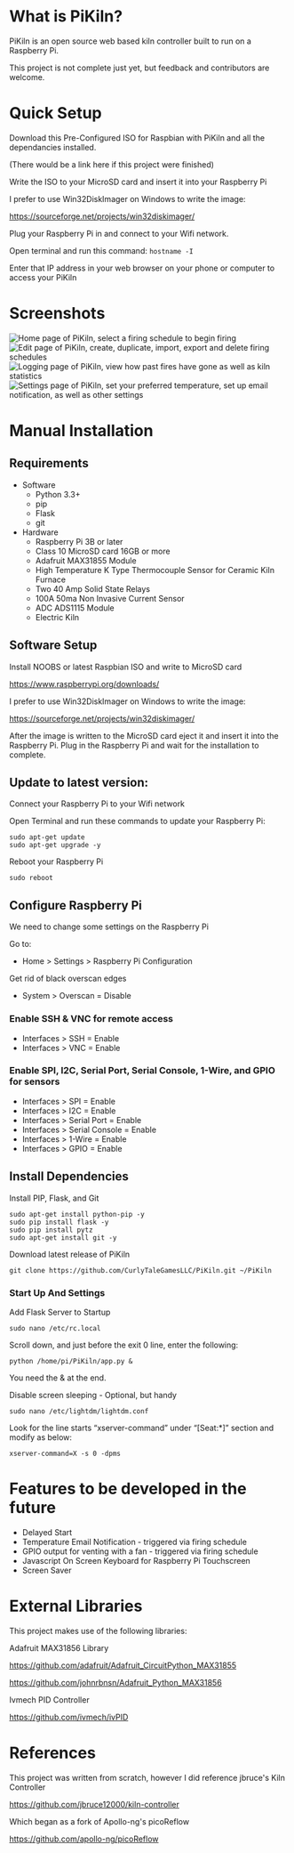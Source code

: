 # What is PiKiln? #

PiKiln is an open source web based kiln controller built to run on a Raspberry Pi.

This project is not complete just yet, but feedback and contributors are welcome.

# Quick Setup #

Download this Pre-Configured ISO for Raspbian with PiKiln and all the dependancies installed.

(There would be a link here if this project were finished)

Write the ISO to your MicroSD card and insert it into your Raspberry Pi

I prefer to use Win32DiskImager on Windows to write the image:

https://sourceforge.net/projects/win32diskimager/

Plug your Raspberry Pi in and connect to your Wifi network.

Open terminal and run this command:
`hostname -I`

Enter that IP address in your web browser on your phone or computer to access your PiKiln

# Screenshots #

![Home page of PiKiln, select a firing schedule to begin firing](/docs/images/01_home.png)
![Edit page of PiKiln, create, duplicate, import, export and delete firing schedules](/docs/images/02_edit.png)
![Logging page of PiKiln, view how past fires have gone as well as kiln statistics](/docs/images/03_logs.png)
![Settings page of PiKiln, set your preferred temperature, set up email notification, as well as other settings](/docs/images/04_settings.png)

# Manual Installation #

## Requirements ##

* Software
	* Python 3.3+
	* pip
	* Flask
	* git
* Hardware
	* Raspberry Pi 3B or later
	* Class 10 MicroSD card 16GB or more
	* Adafruit MAX31855 Module
	* High Temperature K Type Thermocouple Sensor for Ceramic Kiln Furnace
	* Two 40 Amp Solid State Relays
	* 100A 50ma Non Invasive Current Sensor
	* ADC ADS1115 Module
	* Electric Kiln

## Software Setup ##

Install NOOBS or latest Raspbian ISO and write to MicroSD card

https://www.raspberrypi.org/downloads/

I prefer to use Win32DiskImager on Windows to write the image:

https://sourceforge.net/projects/win32diskimager/

After the image is written to the MicroSD card eject it and insert it into the Raspberry Pi. Plug in the Raspberry Pi and wait for the installation to complete.

## Update to latest version: ##

Connect your Raspberry Pi to your Wifi network

Open Terminal and run these commands to update your Raspberry Pi:

```
sudo apt-get update 
sudo apt-get upgrade -y
```

Reboot your Raspberry Pi

`sudo reboot`

## Configure Raspberry Pi ##

We need to change some settings on the Raspberry Pi

Go to:

* Home > Settings > Raspberry Pi Configuration

Get rid of black overscan edges
* System > Overscan = Disable

### Enable SSH & VNC for remote access ###
* Interfaces > SSH = Enable
* Interfaces > VNC = Enable

### Enable SPI, I2C, Serial Port, Serial Console, 1-Wire, and GPIO for sensors ###
* Interfaces > SPI = Enable
* Interfaces > I2C = Enable
* Interfaces > Serial Port = Enable
* Interfaces > Serial Console = Enable
* Interfaces > 1-Wire = Enable
* Interfaces > GPIO = Enable

## Install Dependencies ##

Install PIP, Flask, and Git

```
sudo apt-get install python-pip -y
sudo pip install flask -y
sudo pip install pytz
sudo apt-get install git -y
```

Download latest release of PiKiln

`git clone https://github.com/CurlyTaleGamesLLC/PiKiln.git ~/PiKiln`

### Start Up And Settings ###

Add Flask Server to Startup

`sudo nano /etc/rc.local`

Scroll down, and just before the exit 0 line, enter the following:

`python /home/pi/PiKiln/app.py &`

You need the & at the end.

Disable screen sleeping - Optional, but handy

`sudo nano /etc/lightdm/lightdm.conf`

Look for the line starts “xserver-command” under “[Seat:*]” section and modify as below:

`xserver-command=X -s 0 -dpms`

# Features to be developed in the future #
* Delayed Start
* Temperature Email Notification - triggered via firing schedule
* GPIO output for venting with a fan - triggered via firing schedule
* Javascript On Screen Keyboard for Raspberry Pi Touchscreen
* Screen Saver

# External Libraries #
This project makes use of the following libraries: 

Adafruit MAX31856 Library

https://github.com/adafruit/Adafruit_CircuitPython_MAX31855

https://github.com/johnrbnsn/Adafruit_Python_MAX31856

Ivmech PID Controller

https://github.com/ivmech/ivPID


# References #
This project was written from scratch, however I did reference jbruce's Kiln Controller

https://github.com/jbruce12000/kiln-controller

Which began as a fork of Apollo-ng's picoReflow 

https://github.com/apollo-ng/picoReflow

